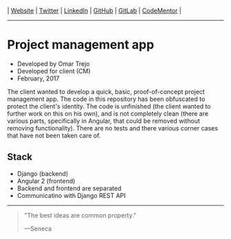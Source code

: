 
| [Website](http://links.otrenav.com/website) | [Twitter](http://links.otrenav.com/twitter) | [LinkedIn](http://links.otrenav.com/linkedin)  | [GitHub](http://links.otrenav.com/github) | [GitLab](http://links.otrenav.com/gitlab) | [CodeMentor](http://links.otrenav.com/codementor) |

---

# Project management app

- Developed by Omar Trejo
- Developed for client (CM)
- February, 2017

The client wanted to develop a quick, basic, proof-of-concept project management
app. The code in this repository has been obfuscated to protect the client's
identity. The code is unfinished (the client wanted to further work on this on
his own), and is not completely clean (there are various parts, specifically in
Angular, that could be removed without removing functionality). There are no
tests and there various corner cases that have not been taken care of.

## Stack

- Django (backend)
- Angular 2 (frontend)
- Backend and frontend are separated
- Communicatino with Django REST API

---

> "The best ideas are common property."
>
> —Seneca
